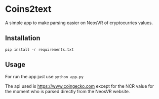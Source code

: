 # Coins2text

A simple app to make parsing easier on NeosVR of cryptocurries values.

## Installation

`pip install -r requirements.txt`

## Usage

For run the app just use `python app.py`

The api used is https://www.coingecko.com except for the NCR value for the
moment who is parsed directly from the NeosVR website.
